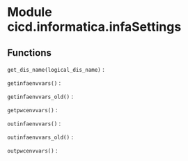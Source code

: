 Module cicd.informatica.infaSettings
====================================

Functions
---------

    
`get_dis_name(logical_dis_name)`
:   

    
`getinfaenvvars()`
:   

    
`getinfaenvvars_old()`
:   

    
`getpwcenvvars()`
:   

    
`outinfaenvvars()`
:   

    
`outinfaenvvars_old()`
:   

    
`outpwcenvvars()`
: